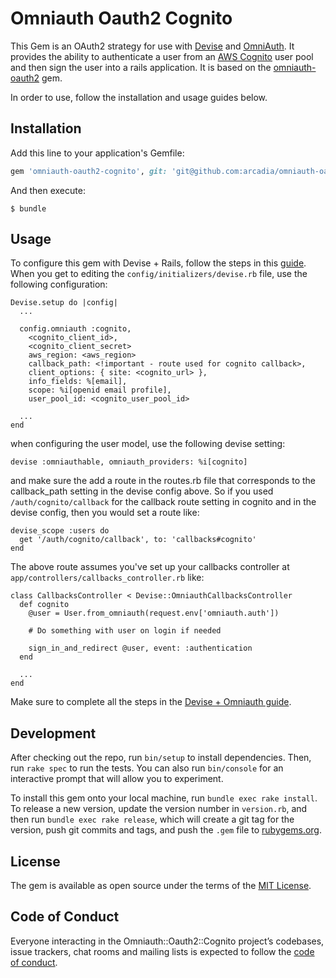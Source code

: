 # Omniauth Oauth2 Cognito

This Gem is an OAuth2 strategy for use with [Devise](https://github.com/plataformatec/devise) and [OmniAuth](https://github.com/omniauth/omniauth). It provides the ability to authenticate a user from an [AWS Cognito](https://docs.aws.amazon.com/cognito/latest/developerguide/cognito-userpools-server-contract-reference.html) user pool and then sign the user into a rails application. It is based on the [omniauth-oauth2](https://github.com/omniauth/omniauth-oauth2) gem.

In order to use, follow the installation and usage guides below.

## Installation

Add this line to your application's Gemfile:

```ruby
gem 'omniauth-oauth2-cognito', git: 'git@github.com:arcadia/omniauth-oauth2-cognito.git'
```

And then execute:

    $ bundle

## Usage

To configure this gem with Devise + Rails, follow the steps in this [guide](https://github.com/plataformatec/devise/wiki/OmniAuth:-Overview). When you get to editing the `config/initializers/devise.rb` file, use the following configuration:

    Devise.setup do |config|
      ...

      config.omniauth :cognito,
        <cognito_client_id>,
        <cognito_client_secret>
        aws_region: <aws_region>
        callback_path: <!important - route used for cognito callback>,
        client_options: { site: <cognito_url> },
        info_fields: %[email],
        scope: %i[openid email profile],
        user_pool_id: <cognito_user_pool_id>

      ...
    end

when configuring the user model, use the following devise setting:

    devise :omniauthable, omniauth_providers: %i[cognito]

and make sure the add a route in the routes.rb file that corresponds to the callback_path setting in the devise config above. So if you used `/auth/cognito/callback` for the callback route setting in cognito and in the devise config, then you would set a route like:

    devise_scope :users do
      get '/auth/cognito/callback', to: 'callbacks#cognito'
    end

The above route assumes you've set up your callbacks controller at `app/controllers/callbacks_controller.rb` like:

    class CallbacksController < Devise::OmniauthCallbacksController
      def cognito
        @user = User.from_omniauth(request.env['omniauth.auth'])

        # Do something with user on login if needed

        sign_in_and_redirect @user, event: :authentication
      end

      ...
    end

Make sure to complete all the steps in the [Devise + Omniauth guide](https://github.com/plataformatec/devise/wiki/OmniAuth:-Overview).

## Development

After checking out the repo, run `bin/setup` to install dependencies. Then, run `rake spec` to run the tests. You can also run `bin/console` for an interactive prompt that will allow you to experiment.

To install this gem onto your local machine, run `bundle exec rake install`. To release a new version, update the version number in `version.rb`, and then run `bundle exec rake release`, which will create a git tag for the version, push git commits and tags, and push the `.gem` file to [rubygems.org](https://rubygems.org).

## License

The gem is available as open source under the terms of the [MIT License](https://opensource.org/licenses/MIT).

## Code of Conduct

Everyone interacting in the Omniauth::Oauth2::Cognito project’s codebases, issue trackers, chat rooms and mailing lists is expected to follow the [code of conduct](https://github.com/[USERNAME]/omniauth-oauth2-cognito/blob/master/CODE_OF_CONDUCT.md).
